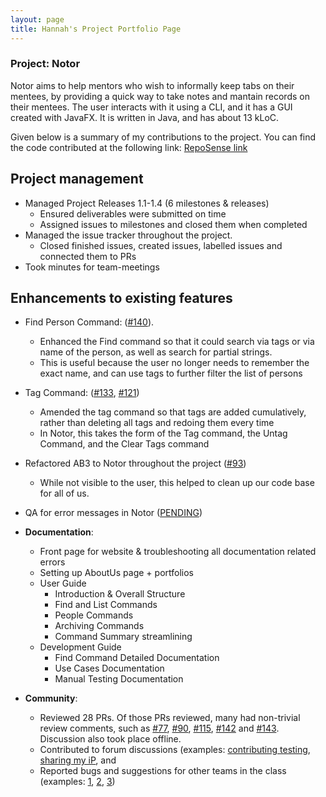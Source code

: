 ```yaml
---
layout: page
title: Hannah's Project Portfolio Page
---
```


### Project: Notor

Notor aims to help mentors who wish to informally keep tabs on their mentees, by providing a quick way to take notes and
mantain records on their mentees. The user interacts with it using a CLI, and it has a GUI created with JavaFX. It is
written in Java, and has about 13 kLoC.

Given below is a summary of my contributions to the project. You can find the code contributed at the following link: [RepoSense link](https://nus-cs2103-ay2122s1.github.io/tp-dashboard/?tabOpen=true&tabType=authorship&tabAuthor=kaixin-hc&tabRepo=AY2122S1-CS2103T-W08-1%2Ftp%5Bmaster%5D&authorshipFileTypes=docs~functional-code~test-code~other&search=AY2122S1-CS2103T-W08-1%2Ftp%5Bmaster%5D&sort=groupTitle&sortWithin=title&since=2021-09-17&timeframe=commit&mergegroup=&groupSelect=groupByRepos&breakdown=false&authorshipIsMergeGroup=false&authorshipIsBinaryFileTypeChecked=false)

## Project management

  * Managed Project Releases 1.1-1.4 (6 milestones & releases)
    * Ensured deliverables were submitted on time
    * Assigned issues to milestones and closed them when completed
  * Managed the issue tracker throughout the project.
    * Closed finished issues, created issues, labelled issues and connected them to PRs
  * Took minutes for team-meetings

## Enhancements to existing features

  * Find Person Command: ([#140](https://github.com/AY2122S1-CS2103T-W08-1/tp/pull/140)).
    * Enhanced the Find command so that it could search via tags or via name of the person, as well as search for partial strings.
    * This is useful because the user no longer needs to remember the exact name, and can use tags to further filter the list of persons
  * Tag Command: ([#133](https://github.com/AY2122S1-CS2103T-W08-1/tp/pull/133), [#121](https://github.com/AY2122S1-CS2103T-W08-1/tp/pull/121))
    * Amended the tag command so that tags are added cumulatively, rather than deleting all tags and redoing them every time
    * In Notor, this takes the form of the Tag command, the Untag Command, and the Clear Tags command
  * Refactored AB3 to Notor throughout the project ([#93](https://github.com/AY2122S1-CS2103T-W08-1/tp/pull/93))
    * While not visible to the user, this helped to clean up our code base for all of us.
  * QA for error messages in Notor ([PENDING]())

  * **Documentation**:
      * Front page for website & troubleshooting all documentation related errors
      * Setting up AboutUs page + portfolios
      * User Guide
        * Introduction & Overall Structure
        * Find and List Commands
        * People Commands
        * Archiving Commands
        * Command Summary streamlining
      * Development Guide
        * Find Command Detailed Documentation
        * Use Cases Documentation
        * Manual Testing Documentation

  * **Community**:
    * Reviewed 28 PRs. Of those PRs reviewed, many had non-trivial review comments, such as [#77](https://github.com/AY2122S1-CS2103T-W08-1/tp/pull/77), [#90](https://github.com/AY2122S1-CS2103T-W08-1/tp/pull/90), [#115](https://github.com/AY2122S1-CS2103T-W08-1/tp/pull/115), [#142](https://github.com/AY2122S1-CS2103T-W08-1/tp/pull/142) and [#143](https://github.com/AY2122S1-CS2103T-W08-1/tp/pull/143). Discussion also took place offline.
    * Contributed to forum discussions (examples: [contributing testing](), [sharing my iP](https://github.com/nus-cs2103-AY2122S1/forum/issues/231#issuecomment-936154719), and  
    * Reported bugs and suggestions for other teams in the class (examples: [1](https://github.com/kaixin-hc/ped/issues/3), [2](https://github.com/kaixin-hc/ped/issues/5), [3](https://github.com/kaixin-hc/ped/issues/1))
